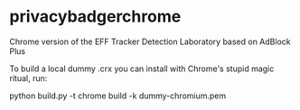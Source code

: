privacybadgerchrome
===================

Chrome version of the EFF Tracker Detection Laboratory based on AdBlock Plus

To build a local dummy .crx you can install with Chrome's stupid magic ritual, run:

python build.py -t chrome build -k dummy-chromium.pem
